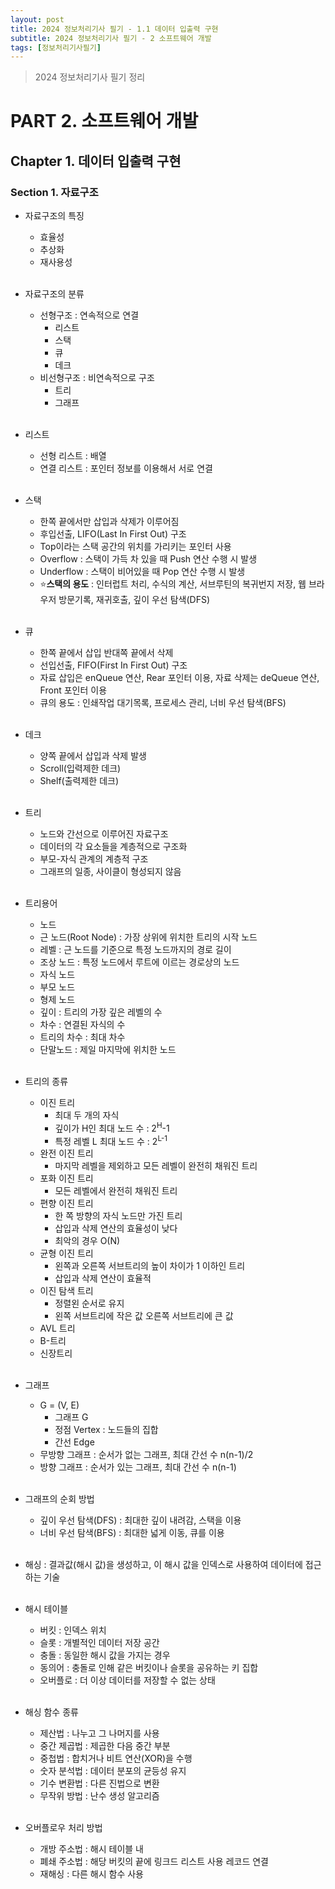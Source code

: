 ```yaml
---
layout: post
title: 2024 정보처리기사 필기 - 1.1 데이터 입출력 구현
subtitle: 2024 정보처리기사 필기 - 2 소프트웨어 개발
tags: [정보처리기사필기]
---
```

> 2024 정보처리기사 필기 정리

# PART 2. 소프트웨어 개발
## Chapter 1. 데이터 입출력 구현
### Section 1. 자료구조

- 자료구조의 특징
  - 효율성
  - 추상화
  - 재사용성 
<br/><br/>

- 자료구조의 분류
  - 선형구조 : 연속적으로 연결
    - 리스트
    - 스택
    - 큐
    - 데크
  - 비선형구조 : 비연속적으로 구조
    - 트리
    - 그래프
<br/><br/>

- 리스트
  - 선형 리스트 : 배열
  - 연결 리스트 : 포인터 정보를 이용해서 서로 연결
<br/><br/>

- 스택
  - 한쪽 끝에서만 삽입과 삭제가 이루어짐
  - 후입선출, LIFO(Last In First Out) 구조
  - Top이라는 스택 공간의 위치를 가리키는 포인터 사용
  - Overflow : 스택이 가득 차 있을 때 Push 연산 수행 시 발생
  - Underflow : 스택이 비어있을 때 Pop 연산 수행 시 발생
  - ⭐**스택의 용도** : 인터럽트 처리, 수식의 계산, 서브루틴의 복귀번지 저장, 웹 브라우저 방문기록, 재귀호출, 깊이 우선 탐색(DFS)
<br/><br/>

- 큐
  - 한쪽 끝에서 삽입 반대쪽 끝에서 삭제
  - 선입선출, FIFO(First In First Out) 구조
  - 자료 삽입은 enQueue 연산, Rear 포인터 이용, 자료 삭제는 deQueue 연산, Front 포인터 이용
  - 큐의 용도 : 인쇄작업 대기목록, 프로세스 관리, 너비 우선 탐색(BFS)
<br/><br/>

- 데크
  - 양쪽 끝에서 삽입과 삭제 발생
  - Scroll(입력제한 데크)
  - Shelf(출력제한 데크)
<br/><br/>

- 트리
  - 노드와 간선으로 이루어진 자료구조
  - 데이터의 각 요소들을 계층적으로 구조화
  - 부모-자식 관계의 계층적 구조
  - 그래프의 일종, 사이클이 형성되지 않음
<br/><br/>

- 트리용어
  - 노드
  - 근 노드(Root Node) : 가장 상위에 위치한 트리의 시작 노드
  - 레벨 : 근 노드를 기준으로 특정 노드까지의 경로 길이
  - 조상 노드 : 특정 노드에서 루트에 이르는 경로상의 노드
  - 자식 노드
  - 부모 노드
  - 형제 노드
  - 깊이 : 트리의 가장 깊은 레벨의 수
  - 차수 : 연결된 자식의 수
  - 트리의 차수 : 최대 차수
  - 단말노드 : 제일 마지막에 위치한 노드
<br/><br/>

- 트리의 종류
  - 이진 트리
    - 최대 두 개의 자식
    - 깊이가 H인 최대 노드 수 : 2<sup>H</sup>-1
    - 특정 레벨 L 최대 노드 수 : 2<sup>L-1</sup>
  - 완전 이진 트리
    - 마지막 레벨을 제외하고 모든 레벨이 완전히 채워진 트리
  - 포화 이진 트리
    - 모든 레벨에서 완전히 채워진 트리
  - 편향 이진 트리
    - 한 쪽 방향의 자식 노드만 가진 트리
    - 삽입과 삭제 연산의 효율성이 낮다
    - 최악의 경우 O(N)
  - 균형 이진 트리
    - 왼쪽과 오른쪽 서브트리의 높이 차이가 1 이하인 트리
    - 삽입과 삭제 연산이 효율적
  - 이진 탐색 트리
    - 정렬왼 순서로 유지
    - 왼쪽 서브트리에 작은 값 오른쪽 서브트리에 큰 값
  - AVL 트리
  - B-트리
  - 신장트리
<br/><br/>

- 그래프
  - G = (V, E)
    - 그래프 G
    - 정점 Vertex : 노드들의 집합
    - 간선 Edge
  - 무방향 그래프 : 순서가 없는 그래프, 최대 간선 수 n(n-1)/2
  - 방향 그래프 : 순서가 있는 그래프, 최대 간선 수 n(n-1)
<br/><br/>

- 그래프의 순회 방법
  - 깊이 우선 탐색(DFS) : 최대한 깊이 내려감, 스택을 이용
  - 너비 우선 탐색(BFS) : 최대한 넓게 이동, 큐를 이용
<br/><br/>

- 해싱 : 결과값(해시 값)을 생성하고, 이 해시 값을 인덱스로 사용하여 데이터에 접근하는 기술
<br/><br/>

- 해시 테이블
  - 버킷 : 인덱스 위치
  - 슬롯 : 개별적인 데이터 저장 공간
  - 충돌 : 동일한 해시 값을 가지는 경우
  - 동의어 : 충돌로 인해 같은 버킷이나 슬롯을 공유하는 키 집합
  - 오버플로 : 더 이상 데이터를 저장할 수 없는 상태
<br/><br/>

- 해싱 함수 종류
  - 제산법 : 나누고 그 나머지를 사용
  - 중간 제곱법 : 제곱한 다음 중간 부분
  - 중첩법 : 합치거나 비트 연산(XOR)을 수행
  - 숫자 분석법 : 데이터 분포의 균등성 유지
  - 기수 변환법 : 다른 진법으로 변환
  - 무작위 방법 : 난수 생성 알고리즘
<br/><br/>

- 오버플로우 처리 방법
  - 개방 주소법 : 해시 테이블 내
  - 폐쇄 주소법 : 해당 버킷의 끝에 링크드 리스트 사용 레코드 연결
  - 재해싱 : 다른 해시 함수 사용
<br/><br/>
